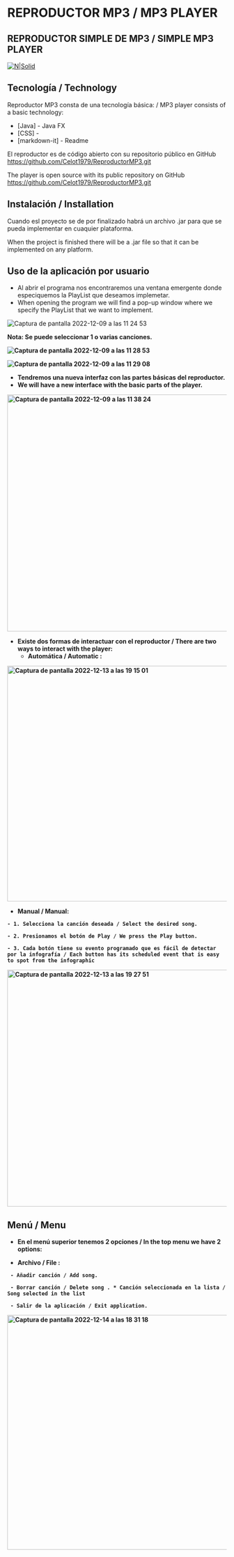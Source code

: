 # REPRODUCTOR MP3 / MP3 PLAYER





## REPRODUCTOR SIMPLE DE MP3 / SIMPLE MP3 PLAYER
[![N|Solid](https://cldup.com/dTxpPi9lDf.thumb.png)](https://nodesource.com/products/nsolid)

## Tecnología / Technology

Reproductor MP3 consta de una tecnología básica: / MP3 player consists of a basic technology:
- [Java] - Java FX
- [CSS] -
- [markdown-it] - Readme

El reproductor es de código abierto con su repositorio público en GitHub https://github.com/Celot1979/ReproductorMP3.git

The player is open source with its public repository on GitHub https://github.com/Celot1979/ReproductorMP3.git

## Instalación / Installation
Cuando esl proyecto se de por finalizado habrá un archivo .jar para que se pueda implementar en cuaquier plataforma.

When the project is finished there will be a .jar file so that it can be implemented on any platform.

## Uso de la aplicación por usuario
- Al abrir el programa nos encontraremos  una ventana emergente donde especiquemos la PlayList que deseamos implemetar. 
- When opening the program we will find a pop-up window where we specify the PlayList that we want to implement.

![Captura de pantalla 2022-12-09 a las 11 24 53](https://user-images.githubusercontent.com/67976795/206681495-62a185c7-c41c-4e62-b9e3-24434de3e214.png)

<Strong>Nota: Se puede seleccionar 1 o varias canciones. 
  
![Captura de pantalla 2022-12-09 a las 11 28 53](https://user-images.githubusercontent.com/67976795/206681896-62fef36c-35d6-4584-9aa7-ee2442862f37.png)

![Captura de pantalla 2022-12-09 a las 11 29 08](https://user-images.githubusercontent.com/67976795/206681920-cc8783b3-5724-47d6-9bd7-f75fd4bf558c.png)
 
 - Tendremos una nueva interfaz con las partes básicas del reproductor.
 - We will have a new interface with the basic parts of the player.
   
 <img width="544" alt="Captura de pantalla 2022-12-09 a las 11 38 24" src="https://user-images.githubusercontent.com/67976795/206683718-6fadd175-d83c-42c6-b2ed-a0f107b818e4.png">
 
 - Existe dos formas de interactuar con el reproductor / There are two ways to interact with the player:
   - Automática / Automatic : 
   
<img width="541" alt="Captura de pantalla 2022-12-13 a las 19 15 01" src="https://user-images.githubusercontent.com/67976795/207413763-809cddbb-ed1c-48f9-a261-c8a645a6daa0.png">
  
   - Manual / Manual:
  
    - 1. Selecciona la canción deseada / Select the desired song.
  
    - 2. Presionamos el botón de Play / We press the Play button.
  
    - 3. Cada botón tiene su evento programado que es fácil de detectar por la infografía / Each button has its scheduled event that is easy to spot from the infographic
  
  
  
<img width="544" alt="Captura de pantalla 2022-12-13 a las 19 27 51" src="https://user-images.githubusercontent.com/67976795/207429413-3f7bc32e-d69f-435b-a75d-317bf1e9f04f.png">

  ## Menú / Menu
  - En el menú superior tenemos 2 opciones / In the top menu we have 2 options:
  
   -  Archivo / File :
  
     - Añadir canción / Add song.
  
     - Borrar canción / Delete song . * Canción seleccionada en la lista / Song selected in the list
  
     - Salir de la aplicación / Exit application.
  
  
<img width="539" alt="Captura de pantalla 2022-12-14 a las 18 31 18" src="https://user-images.githubusercontent.com/67976795/207668447-9a660858-4cb1-40e9-abf0-fa13682c6eea.png">

